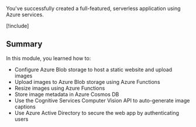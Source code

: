 You've successfully created a full-featured, serverless application using Azure services.

[!include[](../../../includes/azure-sandbox-cleanup.md)]

## Summary

In this module, you learned how to:

- Configure Azure Blob storage to host a static website and upload images
- Upload images to Azure Blob storage using Azure Functions
- Resize images using Azure Functions
- Store image metadata in Azure Cosmos DB
- Use the Cognitive Services Computer Vision API to auto-generate image captions
- Use Azure Active Directory to secure the web app by authenticating users